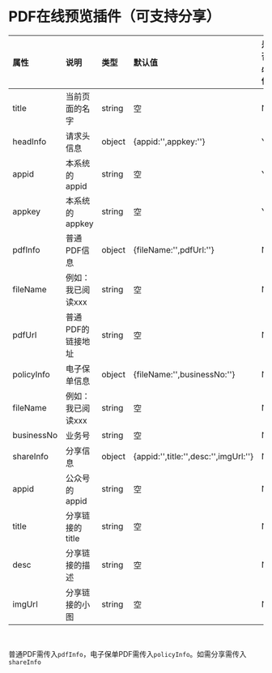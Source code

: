 
PDF在线预览插件（可支持分享）
===

|属性|说明|类型|默认值|是否必传|
|:---|:---|:---|:---|:---|
|title|当前页面的名字|string|空|N|
|headInfo|请求头信息|object|{appid:'',appkey:''}|Y|
|appid|本系统的appid|string|空|Y|
|appkey|本系统的appkey|string|空|Y|
|pdfInfo|普通PDF信息|object|{fileName:'',pdfUrl:''}|N|
|fileName|例如：我已阅读xxx|string|空|N|
|pdfUrl|普通PDF的链接地址|string|空|N|
|policyInfo|电子保单信息|object|{fileName:'',businessNo:''}|N|
|fileName|例如：我已阅读xxx|string|空|N|
|businessNo|业务号|string|空|N|
|shareInfo|分享信息|object|{appid:'',title:'',desc:'',imgUrl:''}|N|
|appid|公众号的appid|string|空|N|
|title|分享链接的title|string|空|N|
|desc|分享链接的描述|string|空|N|
|imgUrl|分享链接的小图|string|空|N|
<br>

普通PDF需传入`pdfInfo`，电子保单PDF需传入`policyInfo`。如需分享需传入`shareInfo`